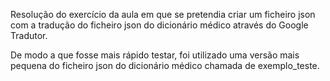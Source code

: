 Resolução do exercício da aula em que se pretendia criar um ficheiro json com a tradução do ficheiro json do dicionário médico através do Google Tradutor.

De modo a que fosse mais rápido testar, foi utilizado uma versão mais pequena do ficheiro json do dicionário médico chamada de exemplo_teste.